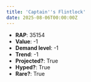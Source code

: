 ```yaml
---
title: 'Captain''s Flintlock'
date: 2025-08-06T00:00:00Z
---
```

- **RAP**: 35154
- **Value**: -1
- **Demand level**: -1
- **Trend**: -1
- **Projected?**: True
- **Hyped?**: True
- **Rare?**: True
